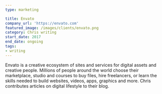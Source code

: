 ```yaml
---
type: marketing

title: Envato
company_url: 'https://envato.com'
featured_image: /images/clients/envato.png
category: Chris writing
start_date: 2017
end_date: ongoing
tags:
- writing
---
```


Envato is a creative ecosystem of sites and services for digital assets and creative people. Millions of people around the world choose their marketplace, studio and courses to buy files, hire freelancers, or learn the skills needed to build websites, videos, apps, graphics and more. Chris contributes articles on digital lifestyle to their blog.
